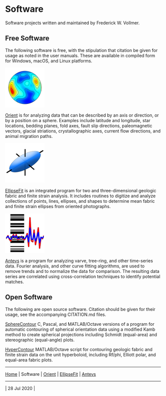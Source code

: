 # Software
Software projects written and maintained by Frederick W. Vollmer.

## Free Software

The following software is free, with the stipulation that citation be given for usage as noted in the user manuals. These are available in compiled form for Windows, macOS, and Linux platforms.

![Orient](../images/OrientIcon.png)

[Orient](../orient/) is for analyzing data that can be described by an axis or direction, or by a position on a sphere. Examples include latitude and longitude, star locations, bedding planes, fold axes, fault slip directions, paleomagnetic vectors, glacial striations, crystallographic axes, current flow directions, and animal migration paths.

![EllipseFit](../images/EllipseFitIcon.png)

[EllipseFit](../ellipsefit/) is an integrated program for two and three-dimensional geologic fabric and finite strain analysis. It includes routines to digitize and analyze collections of points, lines, ellipses, and shapes to determine mean fabric and finite strain ellipses from oriented photographs.

![Antevs](../images/AntevsIcon.png)

[Antevs](../antevs/) is a program for analyzing varve, tree-ring, and other time-series data. Fourier analysis, and other curve fitting algorithms, are used to remove trends and to normalize the data for comparison. The resulting data series are correlated using cross-correlation techniques to identify potential matches. 

## Open Software

The following are open source software. Citation should be given for their usage, see the accompanying CITATION.md files. 

[SphereContour](../spherecontour/) C, Pascal, and MATLAB/Octave versions of a program for automatic contouring of spherical orientation data using a modified Kamb method to create spherical projections including Schmidt (equal-area) and stereographic (equal-angle) plots. 

[HyperContour](../hypercontour/) MATLAB/Octave script for contouring geologic fabric and finite strain data on the unit hyperboloid, including Rf/phi, Elliott polar, and equal-area fabric plots. 

---

[Home](../) | Software | [Orient](../orient/) | [EllipseFit](../ellipsefit/) | [Antevs](../antevs/)

---

| 28 Jul 2020 |